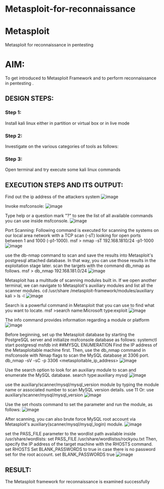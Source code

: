 # Metasploit-for-reconnaissance
# Metasploit
Metasploit for reconnaissance in pentesting

# AIM:

To get introduced to Metasploit Framework and to  perform reconnaissance  in pentesting .

## DESIGN STEPS:

### Step 1:

Install kali linux either in partition or virtual box or in live mode

### Step 2:

Investigate on the various categories of tools as follows:

### Step 3:

Open terminal and try execute some kali linux commands

## EXECUTION STEPS AND ITS OUTPUT:
Find out the ip address of the attackers system
![image](https://github.com/Naadira/Metasploit-for-reconnaissance/assets/128135126/ede62393-559b-4af8-8713-49c30eedd356)

Invoke msfconsole:
![image](https://github.com/Naadira/Metasploit-for-reconnaissance/assets/128135126/0a4a11eb-e357-4e61-af68-cf596f15c278)

Type help or a question mark "?" to see the list of all available commands you can use inside msfconsole.
![image](https://github.com/Naadira/Metasploit-for-reconnaissance/assets/128135126/f164aa64-01f3-4ae8-bb09-13c0f211f69e)

Port Scanning: Following command is executed for scanning the systems on our local area network with a TCP scan (-sT) looking for open ports between 1 and 1000 (-p1-1000). msf > nmap -sT 192.168.1810/24 -p1-1000
![image](https://github.com/Naadira/Metasploit-for-reconnaissance/assets/128135126/75f1ae7f-bc7f-4692-804c-3e2b2a91417a)

use the db-nmap command to scan and save the results into Metasploit's postgresql attached database. In that way, you can use those results in the exploitation stage later. scan the targets with the command db_nmap as follows. msf > db_nmap 192.168.181.0/24
![image](https://github.com/Naadira/Metasploit-for-reconnaissance/assets/128135126/c5819eab-c0ff-4d52-a022-97b081e29705)

Metasploit has a multitude of scanning modules built in. If we open another terminal, we can navigate to Metasploit's auxiliary modules and list all the scanner modules. cd /usr/share /metasploit-framework/modules/auxiliary kali > ls -l
![image](https://github.com/Naadira/Metasploit-for-reconnaissance/assets/128135126/b09cd44e-043a-4466-a535-215565cb09ff)

Search is a powerful command in Metasploit that you can use to find what you want to locate. msf >search name:Microsoft type:exploit
![image](https://github.com/Naadira/Metasploit-for-reconnaissance/assets/128135126/70281cb0-5790-42f5-9345-401218bb172f)

The info command provides information regarding a module or platform 
![image](https://github.com/Naadira/Metasploit-for-reconnaissance/assets/128135126/69a73bf5-195b-4277-a5bc-a77d64e18405)

Before beginning, set up the Metasploit database by starting the PostgreSQL server and initialize msfconsole database as follows: systemctl start postgresql msfdb init ##MYSQL ENUMERATION Find the IP address of the Metasploitable machine first. Then, use the db_nmap command in msfconsole with Nmap flags to scan the MySQL database at 3306 port. db_nmap -sV -sC -p 3306 <metasploitable_ip_address>
![image](https://github.com/Naadira/Metasploit-for-reconnaissance/assets/128135126/79a7bab7-1f4d-4201-9d26-8eef8c3a073f)

Use the search option to look for an auxiliary module to scan and enumerate the MySQL database. search type:auxiliary mysql
![image](https://github.com/Naadira/Metasploit-for-reconnaissance/assets/128135126/006bf2d8-7845-4f42-84fb-aaf181d4387a)

use the auxiliary/scanner/mysql/mysql_version module by typing the module name or associated number to scan MySQL version details. use 11 Or: use auxiliary/scanner/mysql/mysql_version
![image](https://github.com/Naadira/Metasploit-for-reconnaissance/assets/128135126/0f5c8297-863c-460e-9955-9a83fe07ce63)

Use the set rhosts command to set the parameter and run the module, as follows:
![image](https://github.com/Naadira/Metasploit-for-reconnaissance/assets/128135126/53f9c707-8efd-42f2-99ce-223c35a0ed4e)

After scanning, you can also brute force MySQL root account via Metasploit's auxiliary(scanner/mysql/mysql_login) module.
![image](https://github.com/Naadira/Metasploit-for-reconnaissance/assets/128135126/f65dc414-c3de-4c4c-8b01-40688bd2423a)

set the PASS_FILE parameter to the wordlist path available inside /usr/share/wordlists: set PASS_FILE /usr/share/wordlistss/rockyou.txt Then, specify the IP address of the target machine with the RHOSTS command. set RHOSTS Set BLANK_PASSWORDS to true in case there is no password set for the root account. set BLANK_PASSWORDS true
![image](https://github.com/Naadira/Metasploit-for-reconnaissance/assets/128135126/08031caf-64cb-4d19-9588-133858ac919a)

## RESULT:
The Metasploit framework for reconnaissance is  examined successfully
